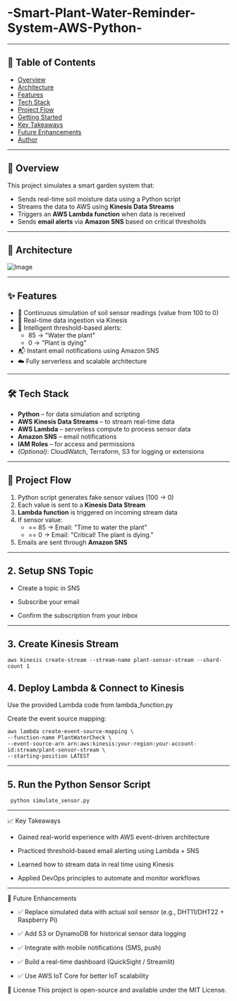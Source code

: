 # -Smart-Plant-Water-Reminder-System-AWS-Python-

---

## 📌 Table of Contents
- [Overview](#overview)
- [Architecture](#architecture)
- [Features](#features)
- [Tech Stack](#tech-stack)
- [Project Flow](#project-flow)
- [Getting Started](#getting-started)
- [Key Takeaways](#key-takeaways)
- [Future Enhancements](#future-enhancements)
- [Author](#author)

---

## 🧠 Overview

This project simulates a smart garden system that:
- Sends real-time soil moisture data using a Python script
- Streams the data to AWS using **Kinesis Data Streams**
- Triggers an **AWS Lambda function** when data is received
- Sends **email alerts** via **Amazon SNS** based on critical thresholds

---

## 🧱 Architecture





![Image](https://github.com/user-attachments/assets/8396ade3-df19-41e1-97ad-d270b7984f60)


---

## ✨ Features

- 🔁 Continuous simulation of soil sensor readings (value from 100 to 0)
- 📡 Real-time data ingestion via Kinesis
- 🧠 Intelligent threshold-based alerts:
  - 85 → "Water the plant"
  - 0  → "Plant is dying"
- 📬 Instant email notifications using Amazon SNS
- ☁️ Fully serverless and scalable architecture

---

## 🛠️ Tech Stack

- **Python** – for data simulation and scripting
- **AWS Kinesis Data Streams** – to stream real-time data
- **AWS Lambda** – serverless compute to process sensor data
- **Amazon SNS** – email notifications
- **IAM Roles** – for access and permissions
- *(Optional)*: CloudWatch, Terraform, S3 for logging or extensions

---

## 🔁 Project Flow

1. Python script generates fake sensor values (100 → 0)
2. Each value is sent to a **Kinesis Data Stream**
3. **Lambda function** is triggered on incoming stream data
4. If sensor value:
   - == 85 → Email: "Time to water the plant"
   - == 0 → Email: "Critical! The plant is dying."
5. Emails are sent through **Amazon SNS**

--- 

## 2. Setup SNS Topic
 
 * Create a topic in SNS

 * Subscribe your email

 * Confirm the subscription from your inbox


---

## 3. Create Kinesis Stream

    aws kinesis create-stream --stream-name plant-sensor-stream --shard-count 1


## 4. Deploy Lambda & Connect to Kinesis

Use the provided Lambda code from lambda_function.py

Create the event source mapping:


    aws lambda create-event-source-mapping \
    --function-name PlantWaterCheck \
    --event-source-arn arn:aws:kinesis:your-region:your-account-id:stream/plant-sensor-stream \
    --starting-position LATEST


  ---
  
## 5. Run the Python Sensor Script


     python simulate_sensor.py


--- 

📈 Key Takeaways

 * Gained real-world experience with AWS event-driven architecture

 * Practiced threshold-based email alerting using Lambda + SNS

 * Learned how to stream data in real time using Kinesis

 * Applied DevOps principles to automate and monitor workflows

---

🔮 Future Enhancements

* ✅ Replace simulated data with actual soil sensor (e.g., DHT11/DHT22 + Raspberry Pi)

* ✅ Add S3 or DynamoDB for historical sensor data logging

* ✅ Integrate with mobile notifications (SMS, push)

* ✅ Build a real-time dashboard (QuickSight / Streamlit)

* ✅ Use AWS IoT Core for better IoT scalability


📄 License
This project is open-source and available under the MIT License.


